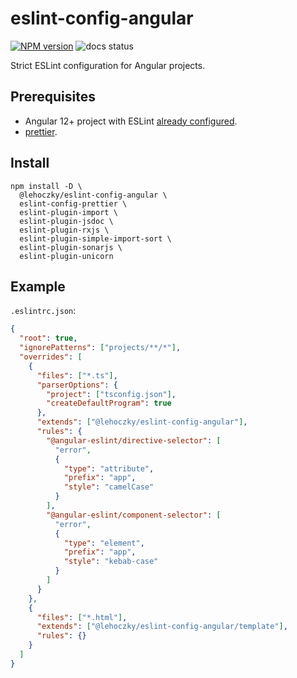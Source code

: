 # eslint-config-angular

[![NPM version](https://img.shields.io/npm/v/@lehoczky/eslint-config-angular.svg)](https://www.npmjs.com/package/@lehoczky/eslint-config-angular)
![docs status](https://github.com/lehoczky/eslint-config-angular/workflows/publish/badge.svg)

Strict ESLint configuration for Angular projects.

## Prerequisites

- Angular 12+ project with ESLint [already configured](https://github.com/angular-eslint/angular-eslint#quick-start-with-angular-v12-and-later).
- [prettier](https://prettier.io/).

## Install

```console
npm install -D \
  @lehoczky/eslint-config-angular \
  eslint-config-prettier \
  eslint-plugin-import \
  eslint-plugin-jsdoc \
  eslint-plugin-rxjs \
  eslint-plugin-simple-import-sort \
  eslint-plugin-sonarjs \
  eslint-plugin-unicorn
```

## Example

`.eslintrc.json`:

```json
{
  "root": true,
  "ignorePatterns": ["projects/**/*"],
  "overrides": [
    {
      "files": ["*.ts"],
      "parserOptions": {
        "project": ["tsconfig.json"],
        "createDefaultProgram": true
      },
      "extends": ["@lehoczky/eslint-config-angular"],
      "rules": {
        "@angular-eslint/directive-selector": [
          "error",
          {
            "type": "attribute",
            "prefix": "app",
            "style": "camelCase"
          }
        ],
        "@angular-eslint/component-selector": [
          "error",
          {
            "type": "element",
            "prefix": "app",
            "style": "kebab-case"
          }
        ]
      }
    },
    {
      "files": ["*.html"],
      "extends": ["@lehoczky/eslint-config-angular/template"],
      "rules": {}
    }
  ]
}
```
